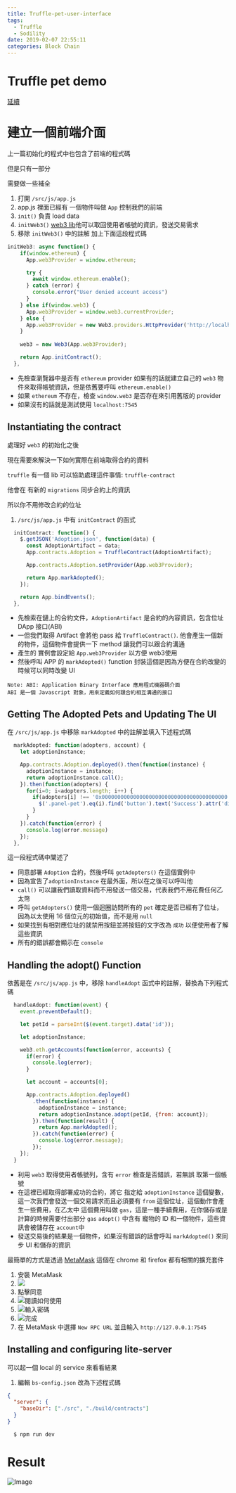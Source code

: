 ```yaml
---
title: Truffle-pet-user-interface
tags:
  - Truffle
  - Sodility
date: 2019-02-07 22:55:11
categories: Block Chain
---
```


# Truffle pet demo

[延續](https://horsekitlin.github.io/2018/05/05/Truffle-pet-demo/)

# 建立一個前端介面

上一篇初始化的程式中也包含了前端的程式碼

但是只有一部分

需要做一些補全 

1. 打開 `/src/js/app.js`
2. app.js 裡面已經有 一個物件叫做 `App` 控制我們的前端
  1. `init()` 負責 load data
  2. `initWeb3()` [web3 lib](https://github.com/ethereum/web3.js/)他可以取回使用者帳號的資訊，發送交易需求
  3. 移除 `initWeb3()` 中的註解 加上下面這段程式碼

```js
initWeb3: async function() {
    if(window.ethereum) {
      App.web3Provider = window.ethereum;

      try {
        await window.ethereum.enable();
      } catch (error) {
        console.error("User denied account access")
      }
    } else if(window.web3) {
      App.web3Provider = window.web3.currentProvider;
    } else {
      App.web3Provider = new Web3.providers.HttpProvider('http://localhost:7545');
    }
    
    web3 = new Web3(App.web3Provider);

    return App.initContract();
  },
```
* 先檢查瀏覽器中是否有 `ethereum` provider 如果有的話就建立自己的 `web3` 物件來取得帳號資訊，但是依舊要呼叫 `ethereum.enable()`
* 如果 `ethereum` 不存在，檢查 `window.web3` 是否存在來引用舊版的 provider
* 如果沒有的話就是測試使用 `localhost:7545`

## Instantiating the contract

處理好 `web3` 的初始化之後

現在需要來解決一下如何實際在前端取得合約的資料

`truffle` 有一個 lib 可以協助處理這件事情: `truffle-contract`

他會在 有新的 `migrations` 同步合約上的資訊

所以你不用修改合約的位址

1. `/src/js/app.js` 中有 `initContract` 的函式

```js
  initContract: function() {
    $.getJSON('Adoption.json', function(data) {
      const AdoptionArtifact = data;
      App.contracts.Adoption = TruffleContract(AdoptionArtifact);

      App.contracts.Adoption.setProvider(App.web3Provider);

      return App.markAdopted();
    });

    return App.bindEvents();
  },
```

* 先檢索在鏈上的合約文件，`AdoptionArtifact` 是合約的內容資訊，包含位址 DApp 接口(ABI)
* 一但我們取得 Artifact 會將他 pass 給 `TruffleContract()`. 他會產生一個新的物件，這個物件會提供一下 method 讓我們可以跟合約溝通
* 產生的 實例會設定給 `App.web3Provider` 以方便 web3使用
* 然後呼叫 APP 的 `markAdopted()` function 封裝這個是因為方便在合約改變的時候可以同時改變 UI

```
Note: ABI: Application Binary Interface 應用程式機器碼介面
ABI 是一個 Javascript 對象，用來定義如何跟合約相互溝通的接口
```

## Getting The Adopted Pets and Updating The UI

在 `/src/js/app.js` 中移除 `markAdopted` 中的註解並填入下述程式碼

```js
  markAdopted: function(adopters, account) {
    let adoptionInstance;

    App.contracts.Adoption.deployed().then(function(instance) {
      adoptionInstance = instance;
      return adoptionInstance.call();
    }).then(function(adopters) {
      for(i=0; i<adopters.length; i++) {
        if(adopters[i] !== '0x0000000000000000000000000000000000000000') {
          $('.panel-pet').eq(i).find('button').text('Success').attr('disabled', true);
        }
      }
    }).catch(function(error) {
      console.log(error.message)
    });
  },
```

這一段程式碼中闡述了

* 同意部署 `Adoption` 合約，然後呼叫 `getAdopters()` 在這個實例中
* 因為宣告了`adoptionInstance` 在最外面，所以在之後可以呼叫他
* `call()` 可以讓我們讀取資料而不用發送一個交易，代表我們不用花費任何乙太幣
* 呼叫 `getAdopters()` 使用一個迴圈訪問所有的 `pet` 確定是否已經有了位址，因為以太使用 16 個位元的初始值，而不是用 `null` 
* 如果找到有相對應位址的就禁用按鈕並將按鈕的文字改為 `成功` 以便使用者了解這些資訊
* 所有的錯誤都會顯示在 `console`

## Handling the adopt() Function

依舊是在 `/src/js/app.js` 中，移除 `handleAdopt` 函式中的註解，替換為下列程式碼

```js
  handleAdopt: function(event) {
    event.preventDefault();

    let petId = parseInt($(event.target).data('id'));

    let adoptionInstance;

    web3.eth.getAccounts(function(error, accounts) {
      if(error) {
        console.log(error);
      }

      let account = accounts[0];

      App.contracts.Adoption.deployed()
        .then(function(instance) {
          adoptionInstance = instance;
          return adoptionInstance.adopt(petId, {from: account});
        }).then(function(result) {
          return App.markAdopted();
        }).catch(function(error) {
          console.log(error.message);
        });
    });
  }
```

* 利用 `web3` 取得使用者帳號列，含有 `error` 檢查是否錯誤，若無誤 取第一個帳號
* 在這裡已經取得部署成功的合約，將它 指定給 `adoptionInstance` 這個變數，這一次我們會發送一個交易請求而且必須要有 `from` 這個位址，這個動作會產生一些費用，在乙太中 這個費用叫做 `gas`，這是一種手續費用，在你儲存或是計算的時候需要付出部分 `gas` `adopt()` 中含有 寵物的 ID 和一個物件，這些資訊會被儲存在 `account`中
* 發送交易後的結果是一個物件，如果沒有錯誤的話會呼叫 `markAdopted()` 來同步 UI 和儲存的資訊

最簡單的方式是透過 [MetaMask](https://metamask.io/) 這個在 chrome 和 firefox 都有相關的擴充套件

1. 安裝 MetaMask
2. ![](https://truffleframework.com/img/tutorials/pet-shop/metamask-privacy.png)
3. 點擊同意
4. ![閱讀如何使用](https://truffleframework.com/img/tutorials/pet-shop/metamask-terms.png)
5. ![輸入密碼](https://truffleframework.com/img/tutorials/pet-shop/metamask-initial.png)
6. ![完成](https://truffleframework.com/img/tutorials/pet-shop/metamask-networkmenu.png)
7. 在 MetaMask 中選擇 `New RPC URL` 並且輸入 `http://127.0.0.1:7545`

## Installing and configuring lite-server

可以起一個 local 的 service 來看看結果

1. 編輯 `bs-config.json` 改為下述程式碼

```json
{
  "server": {
    "baseDir": ["./src", "./build/contracts"]
  }
}
```

```
  $ npm run dev
```

# Result

![Image](../../../../images/blockchain/example.png)